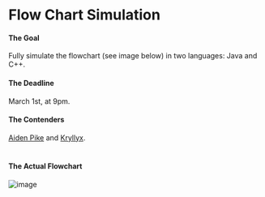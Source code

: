 # Flow Chart Simulation

#### The Goal
Fully simulate the flowchart (see image below) in two languages: Java and C++.

#### The Deadline
March 1st, at 9pm.

#### The Contenders
[Aiden Pike](https://github.com/aidenpike) and [Kryllyx](https://github.com/kryllyxofficial01).

#

#### The Actual Flowchart
![image](https://user-images.githubusercontent.com/97801783/151963974-dcbf6ed4-5575-466d-adb3-5c38b998c799.png)
